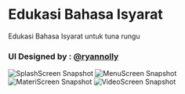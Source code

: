 # Edukasi Bahasa Isyarat

Edukasi Bahasa Isyarat untuk tuna rungu

### UI Designed by : [@ryannolly](https://github.com/ryannolly)

![SplashScreen Snapshot](https://raw.githubusercontent.com/jeremia49/Edukasi_Bahasa_Isyarat/master/doc/splash_screen.jpeg)
![MenuScreen Snapshot](https://raw.githubusercontent.com/jeremia49/Edukasi_Bahasa_Isyarat/master/doc/menu_vew.jpeg)
![MateriScreen Snapshot](https://raw.githubusercontent.com/jeremia49/Edukasi_Bahasa_Isyarat/master/doc/select_materi.jpeg)
![VideoScreen Snapshot](https://raw.githubusercontent.com/jeremia49/Edukasi_Bahasa_Isyarat/master/doc/video_view.jpeg)
